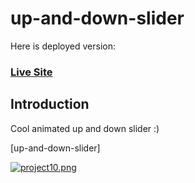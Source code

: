 # up-and-down-slider

Here is deployed version:
### [Live Site](https://up-and-down-slider.netlify.app/)

## Introduction

Cool animated up and down slider :)

[up-and-down-slider]

[![project10.png](https://i.postimg.cc/sgTTW1bK/project10.png)](https://postimg.cc/LJZkK49Z)
